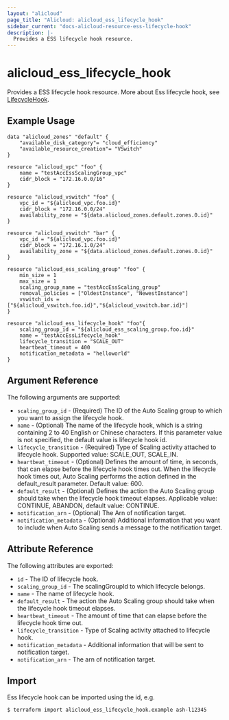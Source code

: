 ```yaml
---
layout: "alicloud"
page_title: "Alicloud: alicloud_ess_lifecycle_hook"
sidebar_current: "docs-alicloud-resource-ess-lifecycle-hook"
description: |-
  Provides a ESS lifecycle hook resource.
---
```


# alicloud\_ess\_lifecycle\_hook

Provides a ESS lifecycle hook resource. More about Ess lifecycle hook, see [LifecycleHook](https://www.alibabacloud.com/help/doc-detail/73839.htm).

## Example Usage
```
data "alicloud_zones" "default" {
	"available_disk_category"= "cloud_efficiency"
	"available_resource_creation"= "VSwitch"
}

resource "alicloud_vpc" "foo" {
  	name = "testAccEssScalingGroup_vpc"
  	cidr_block = "172.16.0.0/16"
}

resource "alicloud_vswitch" "foo" {
  	vpc_id = "${alicloud_vpc.foo.id}"
  	cidr_block = "172.16.0.0/24"
	availability_zone = "${data.alicloud_zones.default.zones.0.id}"
}

resource "alicloud_vswitch" "bar" {
  	vpc_id = "${alicloud_vpc.foo.id}"
  	cidr_block = "172.16.1.0/24"
  	availability_zone = "${data.alicloud_zones.default.zones.0.id}"
}

resource "alicloud_ess_scaling_group" "foo" {
	min_size = 1
	max_size = 1
	scaling_group_name = "testAccEssScaling_group"
	removal_policies = ["OldestInstance", "NewestInstance"]
	vswitch_ids = ["${alicloud_vswitch.foo.id}","${alicloud_vswitch.bar.id}"]
}

resource "alicloud_ess_lifecycle_hook" "foo"{
	scaling_group_id = "${alicloud_ess_scaling_group.foo.id}"
	name = "testAccEssLifecycle_hook"
	lifecycle_transition = "SCALE_OUT"
	heartbeat_timeout = 400
	notification_metadata = "helloworld"
}
```

## Argument Reference

The following arguments are supported:

* `scaling_group_id` - (Required) The ID of the Auto Scaling group to which you want to assign the lifecycle hook.
* `name` - (Optional) The name of the lifecycle hook, which is a string containing 2 to 40 English or Chinese characters. If this parameter value is not specified, the default value is lifecycle hook id.
* `lifecycle_transition` - (Required) Type of Scaling activity attached to lifecycle hook. Supported value: SCALE_OUT, SCALE_IN.
* `heartbeat_timeout` - (Optional) Defines the amount of time, in seconds, that can elapse before the lifecycle hook times out. When the lifecycle hook times out, Auto Scaling performs the action defined in the default_result parameter. Default value: 600.
* `default_result` - (Optional) Defines the action the Auto Scaling group should take when the lifecycle hook timeout elapses. Applicable value: CONTINUE, ABANDON, default value: CONTINUE.
* `notification_arn` - (Optional) The Arn of notification target.
* `notification_metadata` - (Optional) Additional information that you want to include when Auto Scaling sends a message to the notification target.

## Attribute Reference

The following attributes are exported:

* `id` - The ID of lifecycle hook.
* `scaling_group_id` - The scalingGroupId to which lifecycle belongs.
* `name` - The name of lifecycle hook.
* `default_result` - The action the Auto Scaling group should take when the lifecycle hook timeout elapses.
* `heartbeat_timeout` - The amount of time that can elapse before the lifecycle hook time out.
* `lifecycle_transition` - Type of Scaling activity attached to lifecycle hook.
* `notification_metadata` - Additional information that will be sent to notification target.
* `notification_arn` - The arn of notification target.

## Import

Ess lifecycle hook can be imported using the id, e.g.

```
$ terraform import alicloud_ess_lifecycle_hook.example ash-l12345
```
